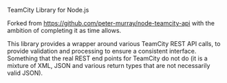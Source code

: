 TeamCity Library for Node.js

Forked from https://github.com/peter-murray/node-teamcity-api with the ambition of completing it as time allows.

This library provides a wrapper around various TeamCity REST API calls, to provide validation and processing to ensure
a consistent interface. Something that the real REST end points for TeamCity do not do (it is a mixture of XML, JSON and
various return types that are not necessarily valid JSON).
